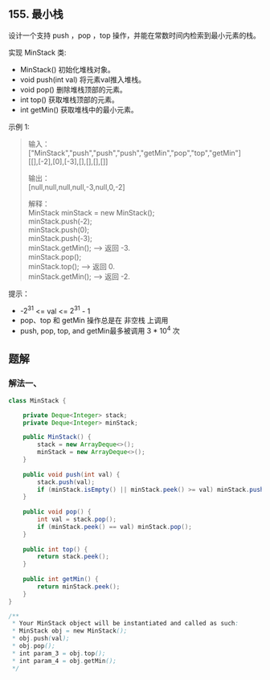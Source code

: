 ## 155. 最小栈

设计一个支持 push ，pop ，top 操作，并能在常数时间内检索到最小元素的栈。

实现 MinStack 类:

- MinStack() 初始化堆栈对象。
- void push(int val) 将元素val推入堆栈。
- void pop() 删除堆栈顶部的元素。
- int top() 获取堆栈顶部的元素。
- int getMin() 获取堆栈中的最小元素。
 

示例 1:

>输入：  
>["MinStack","push","push","push","getMin","pop","top","getMin"]  
>\[[],[-2],[0],[-3],[],[],[],[]]  
>  
>输出：  
>[null,null,null,null,-3,null,0,-2]  
>  
>解释：  
>MinStack minStack = new MinStack();  
>minStack.push(-2);  
>minStack.push(0);  
>minStack.push(-3);  
>minStack.getMin();   --> 返回 -3.  
>minStack.pop();  
>minStack.top();      --> 返回 0.  
>minStack.getMin();   --> 返回 -2.  
 

提示：

- -$2^{31}$ <= val <= $2^{31}$ - 1
- pop、top 和 getMin 操作总是在 非空栈 上调用
- push, pop, top, and getMin最多被调用 3 * $10^4$ 次


## 题解

### 解法一、

```java
class MinStack {

    private Deque<Integer> stack;
    private Deque<Integer> minStack;

    public MinStack() {
        stack = new ArrayDeque<>();
        minStack = new ArrayDeque<>();
    }
    
    public void push(int val) {
        stack.push(val);
        if (minStack.isEmpty() || minStack.peek() >= val) minStack.push(val);
    }
    
    public void pop() {
        int val = stack.pop();
        if (minStack.peek() == val) minStack.pop();
    }
    
    public int top() {
        return stack.peek();
    }
    
    public int getMin() {
        return minStack.peek();
    }
}

/**
 * Your MinStack object will be instantiated and called as such:
 * MinStack obj = new MinStack();
 * obj.push(val);
 * obj.pop();
 * int param_3 = obj.top();
 * int param_4 = obj.getMin();
 */
```